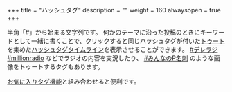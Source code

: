 +++
title = "ハッシュタグ"
description = ""
weight = 160
alwaysopen = true
+++

半角「#」から始まる文字列です。 何かのテーマに沿った投稿のときにキーワードとして一緒に書くことで、クリックすると同じハッシュタグが付いた[トゥート](../toot)を集めた[ハッシュタグタイムライン](../column/tagtl)を表示させることができます。 [#デレラジ](https://imastodon.net/web/timelines/tag/デレラジ) [#millionradio](https://imastodon.net/web/timelines/tag/millionradio) などでラジオの内容を実況したり、 [#みんなのP名刺](https://imastodon.net/web/timelines/tag/みんなのP名刺) のような画像をトゥートするタグもあります。

[お気に入りタグ機能](../../unique-feature/favourite-tag)と組み合わせると便利です。
